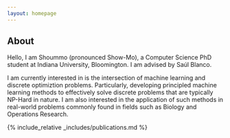 ```yaml
---
layout: homepage
---
```


## About

Hello, I am Shoummo (pronounced Show-Mo), a Computer Science PhD student at Indiana University, Bloomington. I am advised by Saúl Blanco.

I am currently interested in is the intersection of machine learning and discrete optimiztion problems. Particularly, developing principled machine learning methods to effectively solve discrete problems that are typically NP-Hard in nature. I am also interested in the application of such methods in real-world problems commonly found in fields such as Biology and Operations Research.

{% include_relative _includes/publications.md %}

